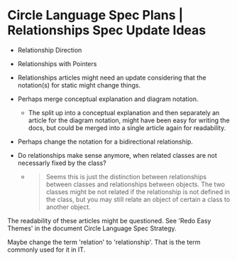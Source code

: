 Circle Language Spec Plans | Relationships Spec Update Ideas
============================================================

- Relationship Direction
- Relationships with Pointers

- Relationships articles might need an update considering that the notation(s) for static might change things.
- Perhaps merge conceptual explanation and diagram notation.
    - The split up into a conceptual explanation and then separately an article for the diagram notation, might have been easy for writing the docs, but could be merged into a single article again for readability.
- Perhaps change the notation for a bidirectional relationship.
- Do relationships make sense anymore, when related classes are not necessarly fixed by the class?
    - > Seems this is just the distinction between relationships between classes and relationships between objects. The two classes might be not related if the relationship is not defined in the class, but you may still relate an object of certain a class to another object.

The readability of these articles might be questioned. See 'Redo Easy Themes' in the document Circle Language Spec Strategy.

Maybe change the term 'relation' to 'relationship'. That is the term commonly used for it in IT.